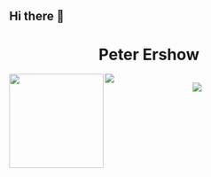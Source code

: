 ## Hi there 👋

<h1 align="center">Peter Ershow</h1>

<div>
  <img height="170" align="left" src="https://github-readme-stats.vercel.app/api?username=Peter-Ershow&count_private=true&show_icons=true&theme=dracula" />
  <img src="https://github-readme-stats.vercel.app/api/top-langs/?username=Peter-Ershow&theme=dracula&langs_count=15&layout=compact&hide=php" />
  
<div align="center"><img src="https://komarev.com/ghpvc/?username=Peter-Ershow"/></div>
</div>




<!--
**Peter-Ershow/Peter-Ershow** is a ✨ _special_ ✨ repository because its `README.md` (this file) appears on your GitHub profile.

Here are some ideas to get you started:

- 🔭 I’m currently working on ...
- 🌱 I’m currently learning ...
- 👯 I’m looking to collaborate on ...
- 🤔 I’m looking for help with ...
- 💬 Ask me about ...
- 📫 How to reach me: ...
- 😄 Pronouns: ...
- ⚡ Fun fact: ...
-->

